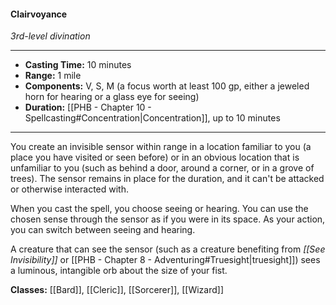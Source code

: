 #### Clairvoyance
*3rd-level divination*
___
- **Casting Time:** 10 minutes
- **Range:** 1 mile
- **Components:** V, S, M (a focus worth at least 100 gp, either a jeweled horn for hearing or a glass eye for seeing)
- **Duration:** [[PHB - Chapter 10 - Spellcasting#Concentration|Concentration]], up to 10 minutes
---
You create an invisible sensor within range in a location familiar to you (a place you have visited or seen before) or in an obvious location that is unfamiliar to you (such as behind a door, around a corner, or in a grove of trees). The sensor remains in place for the duration, and it can't be attacked or otherwise interacted with.

When you cast the spell, you choose seeing or hearing. You can use the chosen sense through the sensor as if you were in its space. As your action, you can switch between seeing and hearing.

A creature that can see the sensor (such as a creature benefiting from *[[See Invisibility]]* or [[PHB - Chapter 8 - Adventuring#Truesight|truesight]]) sees a luminous, intangible orb about the size of your fist.

**Classes:** [[Bard]], [[Cleric]], [[Sorcerer]], [[Wizard]]
